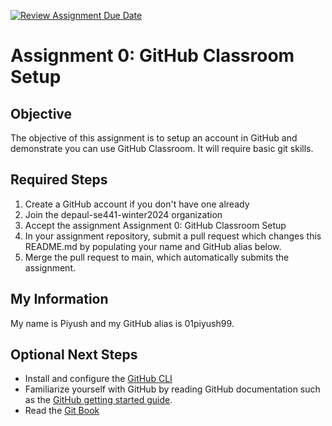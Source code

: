 [![Review Assignment Due Date](https://classroom.github.com/assets/deadline-readme-button-24ddc0f5d75046c5622901739e7c5dd533143b0c8e959d652212380cedb1ea36.svg)](https://classroom.github.com/a/EOOyxsYa)
# Assignment 0: GitHub Classroom Setup

## Objective

The objective of this assignment is to setup an account in
GitHub and demonstrate you can use GitHub Classroom.  It
will require basic git skills.

## Required Steps

1. Create a GitHub account if you don't have one already
2. Join the depaul-se441-winter2024 organization
3. Accept the assignment Assignment 0: GitHub Classroom Setup
4. In your assignment repository, submit a pull request which changes
   this README.md by populating your name and GitHub alias below.
5. Merge the pull request to main, which automatically submits
   the assignment.

## My Information

My name is Piyush and my GitHub alias is 01piyush99.

## Optional Next Steps

- Install and configure the [GitHub CLI](https://cli.github.com/)
- Familiarize yourself with GitHub by reading GitHub documentation
  such as the [GitHub getting started guide](https://docs.github.com/en/get-started).
- Read the [Git Book](https://git-scm.com/book/en/v2)
